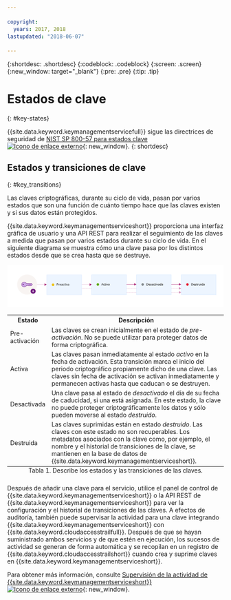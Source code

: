 ```yaml
---

copyright:
  years: 2017, 2018
lastupdated: "2018-06-07"

---
```


{:shortdesc: .shortdesc}
{:codeblock: .codeblock}
{:screen: .screen}
{:new_window: target="_blank"}
{:pre: .pre}
{:tip: .tip}

# Estados de clave
{: #key-states}

{{site.data.keyword.keymanagementservicefull}} sigue las directrices de seguridad de [NIST SP 800-57 para estados clave ![Icono de enlace externo](../../../icons/launch-glyph.svg "Icono de enlace externo")](http://nvlpubs.nist.gov/nistpubs/SpecialPublications/NIST.SP.800-57pt1r4.pdf){: new_window}.
{: shortdesc}

## Estados y transiciones de clave
{: #key_transitions}

Las claves criptográficas, durante su ciclo de vida, pasan por varios estados que son una función de cuánto tiempo hace que las claves existen y si sus datos están protegidos. 

{{site.data.keyword.keymanagementserviceshort}} proporciona una interfaz gráfica de usuario y una API REST para realizar el seguimiento de las claves a medida que pasan por varios estados durante su ciclo de vida. En el siguiente diagrama se muestra cómo una clave pasa por los distintos estados desde que se crea hasta que se destruye.

![El diagrama muestra los mismos componentes descritos en la siguiente tabla de definición.](../images/key-states_min.svg)

<table>
  <tr>
    <th>Estado</th>
    <th>Descripción</th>
  </tr>
  <tr>
    <td>Pre-activación</td>
    <td>Las claves se crean inicialmente en el estado de <i>pre-activación</i>. No se puede utilizar para proteger datos de forma criptográfica.</td>
  </tr>
  <tr>
    <td>Activa</td>
    <td>Las claves pasan inmediatamente al estado <i>activo</i> en la fecha de activación. Esta transición marca el inicio del periodo criptográfico propiamente dicho de una clave. Las claves sin fecha de activación se activan inmediatamente y permanecen activas hasta que caducan o se destruyen.</td>
  </tr>
  <tr>
    <td>Desactivada</td>
    <td>Una clave pasa al estado de <i>desactivado</i> el día de su fecha de caducidad, si una está asignada. En este estado, la clave no puede proteger criptográficamente los datos y sólo pueden moverse al estado <i>destruido</i>.</td>
  </tr>
  <tr>
    <td>Destruida</td>
    <td>Las claves suprimidas están en estado <i>destruido</i>. Las claves con este estado no son recuperables. Los metadatos asociados con la clave como, por ejemplo, el nombre y el historial de transiciones de la clave, se mantienen en la base de datos de {{site.data.keyword.keymanagementserviceshort}}.</td>
  </tr>
  <caption style="caption-side:bottom;">Tabla 1. Describe los estados y las transiciones de las claves.</caption>
</table>

Después de añadir una clave para el servicio, utilice el panel de control de {{site.data.keyword.keymanagementserviceshort}} o la API REST de {{site.data.keyword.keymanagementserviceshort}} para ver la configuración y el historial de transiciones de las claves. A efectos de auditoría, también puede supervisar la actividad para una clave integrando {{site.data.keyword.keymanagementserviceshort}} con {{site.data.keyword.cloudaccesstrailfull}}. Después de que se hayan suministrado ambos servicios y de que estén en ejecución, los sucesos de actividad se generan de forma automática y se recopilan en un registro de {{site.data.keyword.cloudaccesstrailshort}} cuando crea y suprime claves en {{site.data.keyword.keymanagementserviceshort}}. 

Para obtener más información, consulte [Supervisión de la actividad de {{site.data.keyword.keymanagementserviceshort}} ![Icono de enlace externo](../../../icons/launch-glyph.svg "Icono de enlace externo")](/docs/services/cloud-activity-tracker/services/security_svcs.html#key_protect){: new_window}.
